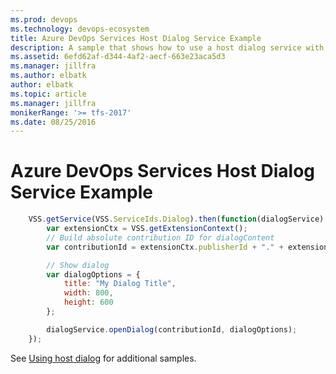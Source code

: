 ```yaml
---
ms.prod: devops
ms.technology: devops-ecosystem
title: Azure DevOps Services Host Dialog Service Example
description: A sample that shows how to use a host dialog service with an Azure DevOps Services extension
ms.assetid: 6efd62af-d344-4af2-aecf-663e23aca5d3
ms.manager: jillfra
ms.author: elbatk
author: elbatk
ms.topic: article
ms.manager: jillfra
monikerRange: '>= tfs-2017'
ms.date: 08/25/2016
---
```


# Azure DevOps Services Host Dialog Service Example

```js
    VSS.getService(VSS.ServiceIds.Dialog).then(function(dialogService) {
        var extensionCtx = VSS.getExtensionContext();
        // Build absolute contribution ID for dialogContent
        var contributionId = extensionCtx.publisherId + "." + extensionCtx.extensionId + ".dialogContent";

        // Show dialog
        var dialogOptions = {
            title: "My Dialog Title",
            width: 800,
            height: 600
        };

        dialogService.openDialog(contributionId, dialogOptions);
    });
```

See [Using host dialog](../../../../develop/using-host-dialog.md) for additional samples.